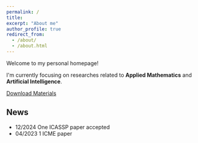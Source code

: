 ```yaml
---
permalink: /
title:
excerpt: "About me"
author_profile: true
redirect_from: 
  - /about/
  - /about.html
---
```


Welcome to my personal homepage!  

I'm currently focusing on researches related to **Applied Mathematics** and **Artificial Intelligence**.

[Download Materials]()

## News
- 12/2024 One ICASSP paper accepted 
- 04/2023 1 ICME paper
